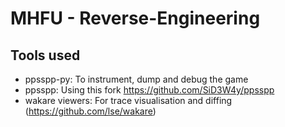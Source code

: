 # MHFU - Reverse-Engineering
## Tools used
- ppsspp-py: To instrument, dump and debug the game
- ppsspp: Using this fork <https://github.com/SiD3W4y/ppsspp>
- wakare viewers: For trace visualisation and diffing (<https://github.com/lse/wakare>)
